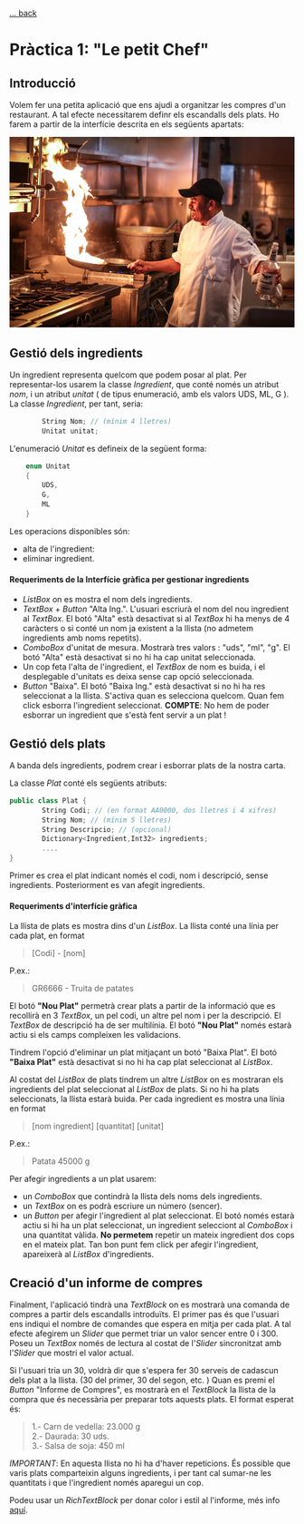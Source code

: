 [ ... back  ](../../README.md)

# Pràctica 1: "Le petit Chef"

## Introducció
Volem fer una petita aplicació que ens ajudi a organitzar les compres d'un restaurant. A tal efecte necessitarem definr els escandalls dels plats. Ho farem a partir de la interfície descrita en els següents apartats:

![](xef.jpg)


## Gestió dels ingredients
Un ingredient representa quelcom que podem posar al plat.
Per representar-los usarem la classe *Ingredient*, que conté només un atribut *nom*, i un atribut *unitat* ( de tipus enumeració, amb els valors UDS, ML, G ).
La classe *Ingredient*, per tant, seria:
```c#
        String Nom; // (mínim 4 lletres)
        Unitat unitat;
```
L'enumeració *Unitat* es defineix de la següent forma:

```c#
    enum Unitat
    {
        UDS,
        G,
        ML
    }
```

Les operacions disponibles són:
 - alta de l'ingredient: 
 - eliminar ingredient.
 

#### Requeriments de la Interfície gràfica per gestionar ingredients

   - *ListBox* on es mostra el nom dels ingredients.
   - *TextBox* + *Button* "Alta Ing.". L'usuari escriurà el nom del nou ingredient al *TextBox*. El botó "Alta" està desactivat si al *TextBox* hi ha menys de 4 caràcters o si conté un nom ja existent a la llista (no admetem ingredients amb noms repetits).
   - *ComboBox* d'unitat de mesura. Mostrarà tres valors : "uds", "ml", "g".  El botó "Alta" està desactivat si no hi ha cap unitat seleccionada.
   - Un cop feta l'alta de l'ingredient, el *TextBox* de nom es buida, i el desplegable d'unitats es deixa sense cap opció seleccionada.
   - *Button* "Baixa". El botó "Baixa Ing." està desactivat si no hi ha res seleccionat a la llista. S'activa quan es selecciona quelcom. Quan fem click esborra l'ingredient seleccionat.
   **COMPTE**: No hem de poder esborrar un ingredient que s'està fent servir a un plat !


## Gestió dels plats

A banda dels ingredients, podrem crear i esborrar plats de la nostra carta.


La classe *Plat* conté els següents atributs:
```c#
public class Plat {
        String Codi; // (en format AA0000, dos lletres i 4 xifres)
        String Nom; // (mínim 5 lletres)
        String Descripcio; // (opcional)
        Dictionary<Ingredient,Int32> ingredients;
        ....
}
```

Primer es crea el plat indicant només el codi, nom i descripció, sense ingredients. Posteriorment es van afegit ingredients. 

 
#### Requeriments d'interfície gràfica
La llista de plats es mostra dins d'un *ListBox*. La llista conté una línia per cada plat, en format 
> [Codi] - [nom] 

P.ex.: 
>  GR6666 - Truita de patates

El botó **"Nou Plat"**  permetrà crear plats a partir de la informació que es recollirà en 3 *TextBox*, un pel codi, un altre pel nom i per la descripció. El *TextBox* de descripció ha de ser multilínia. El botó **"Nou Plat"** només estarà actiu si els camps compleixen les validacions.

Tindrem l'opció d'eliminar un plat mitjaçant un botó "Baixa Plat". El botó **"Baixa Plat"** està desactivat si no hi ha cap plat seleccionat al *ListBox*.

Al costat del *ListBox* de plats tindrem un altre *ListBox* on es mostraran els ingredients del plat seleccionat al *ListBox* de plats. Si no hi ha plats seleccionats, la llista estarà buida. Per cada ingredient es mostra una línia en format 
> [nom ingredient] [quantitat] [unitat]

P.ex.:
> Patata 45000 g


Per afegir ingredients a un plat usarem:
* un *ComboBox* que contindrà la llista dels noms dels ingredients.
* un *TextBox* on es podrà escriure un número (sencer). 
* un *Button* per afegir l'ingredient al plat seleccionat. El botó només estarà actiu si hi ha un plat seleccionat, un ingredient selecciont al *ComboBox* i una quantitat vàlida. **No permetem** repetir un mateix ingredient dos cops en el mateix plat. Tan bon punt fem click per afegir l'ingredient, apareixerà al *ListBox* d'ingredients.



## Creació d'un informe de compres
Finalment, l'aplicació tindrà una *TextBlock* on es mostrarà una comanda de compres a partir dels escandalls introduïts.
El primer pas és que l'usuari ens indiqui el nombre de comandes que espera en mitja per cada plat. A tal efecte afegirem un *Slider* que permet triar un valor sencer entre 0 i 300. Poseu un *TextBox* només de lectura al costat de l'*Slider* sincronitzat amb l'*Slider* que mostri el valor actual.

Si l'usuari tria un 30, voldrà dir que s'espera fer 30 serveis de cadascun dels plat a la llista. (30 del primer, 30 del segon, etc. )
Quan es premi el *Button* "Informe de Compres", es mostrarà en el *TextBlock* la llista de la compra que és necessària per preparar tots aquests plats. El format esperat és:
> 1.- Carn de vedella:    23.000 g  
  2.- Daurada:            30    uds.  
  3.- Salsa de soja:      450    ml  

*IMPORTANT*: En aquesta llista no hi ha d'haver repeticions. És possible que varis plats comparteixin alguns ingredients, i per tant cal sumar-ne les quantitats i que l'ingredient només aparegui un cop.

Podeu usar un *RichTextBlock* per donar color i estil al l'informe, més info [aquí](https://docs.microsoft.com/en-us/uwp/api/Windows.UI.Xaml.Controls.RichTextBlock?redirectedfrom=MSDN&view=winrt-20348).
         

